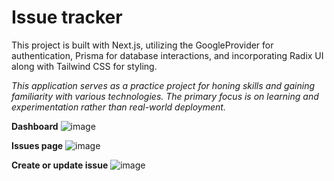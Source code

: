<h1>Issue tracker</h2>

This project is built with Next.js, utilizing the GoogleProvider for authentication, Prisma for database interactions, and incorporating Radix UI along with Tailwind CSS for styling.

<i>This application serves as a practice project for honing skills and gaining familiarity with various technologies. The primary focus is on learning and experimentation rather than real-world deployment.</i>

<b>Dashboard</b>
![image](https://github.com/tamadam/issue-tracker/assets/60942087/4a050d91-3f6b-4823-8408-b9b93b0178dd)

<b>Issues page</b>
![image](https://github.com/tamadam/issue-tracker/assets/60942087/e6a7344b-c155-4130-bec0-3376817150b6)

<b>Create or update issue</b>
![image](https://github.com/tamadam/issue-tracker/assets/60942087/2efb7a7c-126d-43de-9894-ffe39688c076)

